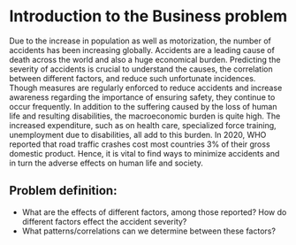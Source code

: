# Introduction to the Business problem 

Due to the increase in population as well as motorization, the number of accidents has been increasing globally. 
Accidents are a leading cause of death across the world and also a huge economical burden. Predicting the severity of accidents is crucial to understand the causes, the correlation between different factors, and reduce such unfortunate incidences.  
Though measures are regularly enforced to reduce accidents and increase awareness regarding the importance of ensuring safety, they continue to occur frequently. 
In addition to the suffering caused by the loss of human life and resulting disabilities, the macroeconomic burden is quite high. 
The increased expenditure, such as on health care, specialized force training, unemployment due to disabilities, all add to this burden. 
In 2020, WHO reported that road traffic crashes cost most countries 3% of their gross domestic product. 
Hence, it is vital to find ways to minimize accidents and in turn the adverse effects on human life and society. 

## Problem definition:

* What are the effects of different factors, among those reported? How do different factors effect the accident severity?
* What patterns/correlations can we determine between these factors?

